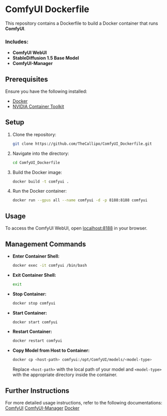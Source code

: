 # ComfyUI Dockerfile

This repository contains a Dockerfile to build a Docker container that runs **ComfyUI**.

### Includes:
- **ComfyUI WebUI**
- **StableDiffusion 1.5 Base Model**
- **ComfyUI-Manager**

## Prerequisites
Ensure you have the following installed:
- [Docker](https://docs.docker.com/get-started/get-docker/)
- [NVIDIA Container Toolkit](https://docs.nvidia.com/datacenter/cloud-native/container-toolkit/install-guide.html)

## Setup
1. Clone the repository:
    ```bash
    git clone https://github.com/TheCallipo/ComfyUI_Dockerfile.git
    ```

2. Navigate into the directory:
    ```bash
    cd ComfyUI_Dockerfile
    ```

3. Build the Docker image:
    ```bash
    docker build -t comfyui .
    ```

4. Run the Docker container:
    ```bash
    docker run --gpus all --name comfyui -d -p 8188:8188 comfyui
    ```

## Usage
To access the ComfyUI WebUI, open [localhost:8188](http://localhost:8188) in your browser.

## Management Commands
- **Enter Container Shell:**
    ```bash
    docker exec -it comfyui /bin/bash
    ```

- **Exit Container Shell:**
    ```bash
    exit
    ```

- **Stop Container:**
    ```bash
    docker stop comfyui
    ```

- **Start Container:**
    ```bash
    docker start comfyui
    ```

- **Restart Container:**
    ```bash
    docker restart comfyui
    ```

- **Copy Model from Host to Container:**
    ```bash
    docker cp <host-path> comfyui:/opt/ComfyUI/models/<model-type>
    ```
    Replace `<host-path>` with the local path of your model and `<model-type>` with the appropriate directory inside the container.

## Further Instructions
For more detailed usage instructions, refer to the following documentations:
[ComfyUI](https://docs.comfy.org)
[ComfyUI-Manager](https://github.com/ltdrdata/ComfyUI-Manager)
[Docker](https://docs.docker.com/)


